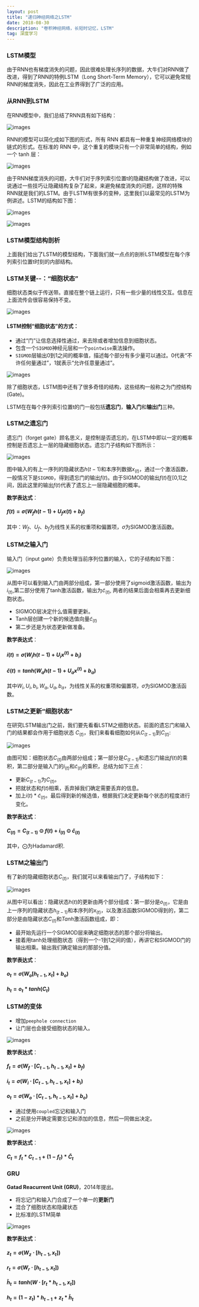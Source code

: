 ```yaml
---
layout: post
title: "递归神经网络之LSTM"
date: 2018-08-30
description: "卷积神经网络，长短时记忆，LSTM"
tag: 深度学习
---
```


### LSTM模型

由于RNN也有梯度消失的问题，因此很难处理长序列的数据，大牛们对RNN做了改进，得到了RNN的特例LSTM（Long Short-Term Memory），它可以避免常规RNN的梯度消失，因此在工业界得到了广泛的应用。



### 从RNN到LSTM

在RNN模型中，我们总结了RNN具有如下结构：

![images](/images/dl/97.png)

RNN的模型可以简化成如下图的形式，所有 RNN 都具有一种重复神经网络模块的链式的形式。在标准的 RNN 中，这个重复的模块只有一个非常简单的结构，例如一个 tanh 层：

![images](/images/dl/98.png)

由于RNN梯度消失的问题，大牛们对于序列索引位置t的隐藏结构做了改进，可以说通过一些技巧让隐藏结构复杂了起来，来避免梯度消失的问题，这样的特殊RNN就是我们的LSTM。由于LSTM有很多的变种，这里我们以最常见的LSTM为例讲述。LSTM的结构如下图：

![images](/images/dl/99.png)

![images](/images/dl/100.png)

### LSTM模型结构剖析

上面我们给出了LSTM的模型结构，下面我们就一点点的剖析LSTM模型在每个序列索引位置t时刻的内部结构。

### LSTM关键--：“细胞状态”

细胞状态类似于传送带。直接在整个链上运行，只有一些少量的线性交互。信息在上面流传会很容易保持不变。

![images](/images/dl/101.png)

#### **LSTM**控制“细胞状态”的方式：

- 通过“门”让信息选择性通过，来去除或者增加信息到细胞状态。
- 包含一个`SIGMOD`神经元层和一个`pointwise`乘法操作。
- `SIGMOD`层输出0到1之间的概率值，描述每个部分有多少量可以通过。0代表“不许任何量通过”，1就表示“允许任意量通过”。

![images](/images/dl/102.png)

除了细胞状态，LSTM图中还有了很多奇怪的结构，这些结构一般称之为门控结构(Gate)。

LSTM在在每个序列索引位置t的门一般包括**遗忘门**，**输入门**和**输出门**三种。



### LSTM之遗忘门

遗忘门（forget gate）顾名思义，是控制是否遗忘的，在LSTM中即以一定的概率控制是否遗忘上一层的隐藏细胞状态。遗忘门子结构如下图所示：

![images](/images/dl/103.png)

图中输入的有上一序列的隐藏状态$h(t-1)$和本序列数据$x_{(t)}$，通过一个激活函数，一般情况下是`SIGMOD`，得到遗忘门的输出$f(t)$。由于SIGMOD的输出$f(t)$在[0,1]之间，因此这里的输出$f(t)$代表了遗忘上一层隐藏细胞的概率。

**数学表达式**：

#### $f(t)=\sigma(W_fh(t-1)+U_fx(t)+b_f)$

其中：$W_f、U_f、b_f$为线性关系的权重项和偏置项，$\sigma$为SIGMOD激活函数。



### LSTM之输入门

输入门（input gate）负责处理当前序列位置的输入，它的子结构如下图：

![images](/images/dl/104.png)

从图中可以看到输入门由两部分组成，第一部分使用了sigmoid激活函数，输出为$i_{(t)}$,第二部分使用了tanh激活函数，输出为$\tilde c_{(t)}$, 两者的结果后面会相乘再去更新细胞状态。

- SIGMOD层决定什么值需要更新。
- Tanh层创建一个新的候选值向量$\tilde c_{(t)}$
- 第二步还是为状态更新做准备。

**数学表达式**：

#### $i{(t)} = \sigma(W_ih{(t-1)} + U_ix^{(t)} + b_i)$

#### $\tilde c{(t)} =tanh(W_ah{(t-1)} + U_ax^{(t)} + b_a)$

其中$W_i, U_i, b_i, W_a, U_a, b_a$，为线性关系的权重项和偏置项，$\sigma$为SIGMOD激活函数。



### LSTM之更新“细胞状态”

在研究LSTM输出门之前，我们要先看看LSTM之细胞状态。前面的遗忘门和输入门的结果都会作用于细胞状态 $C_{(t)}$，我们来看看细胞如何从$C_{(t-1)}$到$C_{(t)}$:

![images](/images/dl/105.png)

由图可知：细胞状态$C_{(t)}$由两部分组成；第一部分是$C_{(t-1)}$和遗忘门输出$f(t)$的乘积，第二部分是输入门的$i_{(t)}$和$\tilde c_{(t)}$的乘积，总结为如下三点：

- 更新$C_{(t-1)}$为$C_{(t)}$。
- 把就状态和$f(t)$相乘，丢弃掉我们确定需要丢弃的信息。
- 加上$i(t) * \tilde c_{(t)}$。最后得到新的候选值，根据我们决定更新每个状态的程度进行变化。

**数学表达式**：

#### $C_{(t)} = C_{(t-1)} \odot f{(t)} + i_{(t)} \odot \tilde c_{(t)}$

其中，$\bigodot$为Hadamard积.



### LSTM之输出门

有了新的隐藏细胞状态$C_{(t)}$，我们就可以来看输出门了，子结构如下：

![images](/images/dl/106.png)

从图中可以看出：隐藏状态$h(t)$的更新由两个部分组成：第一部分是$o_{(t)}$，它是由上一序列的隐藏状态$h_{(t-1)}$和本序列的$x_{(t)}$，以及激活函数SIGMOD得到的，第二部分是由隐藏状态$C_{(t)}$和$Tanh$激活函数组成，即：

- 最开始先运行一个SIGMOD层来确定细胞状态的那个部分将输出。
- 接着用tanh处理细胞状态（得到一个-1到1之间的值），再讲它和SIGMOD门的输出相乘。输出我们确定输出的那部分值。

**数学表达式**：

#### $o_t=\sigma(W_o[h_{t-1},x_t]+b_o)$

#### $h_t=o_t*tanh(C_t)$



### LSTM的变体

- 增加`peephole connection`
- 让门层也会接受细胞状态的输入。

![images](/images/dl/107.png)

**数学表达式**：

#### $f_t=\sigma(W_f \cdot[C_{t-1}, h_{t-1},x_t]+b_f)$

#### $i_t=\sigma(W_i \cdot[C_{t-1}, h_{t-1},x_t]+b_i)$

#### $o_t=\sigma(W_o \cdot[C_{t-1}, h_{t-1},x_t]+b_o)$



- 通过使用`coupled`忘记和输入门
- 之前是分开确定需要忘记和添加的信息，然后一同做出决定。

![images](/images/dl/108.png)

**数学表达式**：

#### $C_t=f_t*C_{t-1}+(1-f_t)*\tilde C_t$



### GRU

**Gatad Reacurrent Unit (GRU)**，2014年提出。

- 将忘记门和输入门合成了一个单一的**更新门**
- 混合了细胞状态和隐藏状态
- 比标准的LSTM简单

![images](/images/dl/109.png)

**数学表达式**：

#### $z_t=\sigma(W_z \cdot [h_{t-1},x_t])$

#### $r_t=\sigma(W_r \cdot [h_{t-1},x_t])$

#### $\tilde h_t= tanh(W \cdot [r_t*h_{t-1},x_t])$

#### $h_t=(1-z_t)*h_{t-1}+z_t* \tilde h_t$



